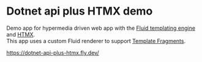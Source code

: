 # Dotnet api plus HTMX demo
Demo app for hypermedia driven web app with the [Fluid templating engine](https://github.com/sebastienros/fluid) and 
[HTMX](https://htmx.org/).  
This app uses a custom Fluid renderer to support [Template Fragments](https://htmx.org/essays/template-fragments/).

https://dotnet-api-plus-htmx.fly.dev/